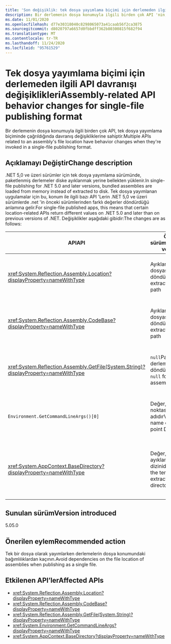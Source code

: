 ```yaml
---
title: 'Son değişiklik: tek dosya yayımlama biçimi için derlemeden ilgili API davranışı değişiklikleri'
description: Bir derlemenin dosya konumuyla ilgili birden çok API 'nin, tek dosya yayımlama biçiminde çağrıldığında davranış değişikliklerinin olduğu çekirdek .NET kitaplıklarında .NET 5,0 son değişikliği hakkında bilgi edinin.
ms.date: 11/01/2020
ms.openlocfilehash: d77e30318040c8298065073a41caab56f2ca3875
ms.sourcegitcommit: d8020797a6657d0fbbdff362b80300815f682f94
ms.translationtype: MT
ms.contentlocale: tr-TR
ms.lasthandoff: 11/24/2020
ms.locfileid: "95761529"
---
```

# <a name="assembly-related-api-behavior-changes-for-single-file-publishing-format"></a><span data-ttu-id="22e20-103">Tek dosya yayımlama biçimi için derlemeden ilgili API davranışı değişiklikleri</span><span class="sxs-lookup"><span data-stu-id="22e20-103">Assembly-related API behavior changes for single-file publishing format</span></span>

<span data-ttu-id="22e20-104">Bir derlemenin dosya konumuyla ilgili birden çok API, tek dosya yayımlama biçiminde çağrıldığında davranış değişikliklerine sahiptir.</span><span class="sxs-lookup"><span data-stu-id="22e20-104">Multiple APIs related to an assembly's file location have behavior changes when they're invoked in a single-file publishing format.</span></span>

## <a name="change-description"></a><span data-ttu-id="22e20-105">Açıklamayı Değiştir</span><span class="sxs-lookup"><span data-stu-id="22e20-105">Change description</span></span>

<span data-ttu-id="22e20-106">.NET 5,0 ve üzeri sürümler için tek dosya yayımlama sürümünde, paketlenmiş derlemeler diske ayıklanmak yerine bellekten yüklenir.</span><span class="sxs-lookup"><span data-stu-id="22e20-106">In single-file publishing for .NET 5.0 and later versions, bundled assemblies are loaded from memory instead of extracted to disk.</span></span> <span data-ttu-id="22e20-107">Tek dosya yayımlanan uygulamalar için bu, konum ile ilgili bazı API 'Lerin .NET 5,0 ve üzeri sürümlerde .net 'in önceki sürümlerinden farklı değerler döndürdüğü anlamına gelir.</span><span class="sxs-lookup"><span data-stu-id="22e20-107">For single-file published apps, this means that certain location-related APIs return different values on .NET 5.0 and later than on previous versions of .NET.</span></span> <span data-ttu-id="22e20-108">Değişiklikler aşağıdaki gibidir:</span><span class="sxs-lookup"><span data-stu-id="22e20-108">The changes are as follows:</span></span>

| <span data-ttu-id="22e20-109">API</span><span class="sxs-lookup"><span data-stu-id="22e20-109">API</span></span> | <span data-ttu-id="22e20-110">Önceki sürümler</span><span class="sxs-lookup"><span data-stu-id="22e20-110">Previous versions</span></span> | <span data-ttu-id="22e20-111">.NET 5,0 ve üzeri</span><span class="sxs-lookup"><span data-stu-id="22e20-111">.NET 5.0 and later</span></span> |
| - | - | - |
| <xref:System.Reflection.Assembly.Location?displayProperty=nameWithType> | <span data-ttu-id="22e20-112">Ayıklanan DLL dosyası yolunu döndürür</span><span class="sxs-lookup"><span data-stu-id="22e20-112">Returns extracted DLL file path</span></span> | <span data-ttu-id="22e20-113">Paketlenmiş derlemeler için boş dize döndürür</span><span class="sxs-lookup"><span data-stu-id="22e20-113">Returns empty string for bundled assemblies</span></span> |
| <xref:System.Reflection.Assembly.CodeBase?displayProperty=nameWithType> | <span data-ttu-id="22e20-114">Ayıklanan DLL dosyası yolunu döndürür</span><span class="sxs-lookup"><span data-stu-id="22e20-114">Returns extracted DLL file path</span></span> | <span data-ttu-id="22e20-115">Paketlenmiş derlemeler için özel durum oluşturur</span><span class="sxs-lookup"><span data-stu-id="22e20-115">Throws exception for bundled assemblies</span></span> |
| <xref:System.Reflection.Assembly.GetFile(System.String)?displayProperty=nameWithType> | <span data-ttu-id="22e20-116">`null`Paketlenmiş derlemeler için döndürür</span><span class="sxs-lookup"><span data-stu-id="22e20-116">Returns `null` for bundled assemblies</span></span> | <span data-ttu-id="22e20-117">Paketlenmiş derlemeler için özel durum oluşturur</span><span class="sxs-lookup"><span data-stu-id="22e20-117">Throws exception for bundled assemblies</span></span> |
| `Environment.GetCommandLineArgs()[0]` | <span data-ttu-id="22e20-118">Değer, giriş noktası DLL 'inin adıdır</span><span class="sxs-lookup"><span data-stu-id="22e20-118">Value is the name of the entry point DLL</span></span> | <span data-ttu-id="22e20-119">Değer, ana bilgisayarın yürütülebilir dosyasının adıdır</span><span class="sxs-lookup"><span data-stu-id="22e20-119">Value is the name of the host executable</span></span> |
| <xref:System.AppContext.BaseDirectory?displayProperty=nameWithType> | <span data-ttu-id="22e20-120">Değer, geçici ayıklama dizinidir</span><span class="sxs-lookup"><span data-stu-id="22e20-120">Value is the temporary extraction directory</span></span> | <span data-ttu-id="22e20-121">Değer, ana bilgisayarın yürütülebilir dosyasının bulunduğu dizin</span><span class="sxs-lookup"><span data-stu-id="22e20-121">Value is the containing directory of the host executable</span></span> |

## <a name="version-introduced"></a><span data-ttu-id="22e20-122">Sunulan sürüm</span><span class="sxs-lookup"><span data-stu-id="22e20-122">Version introduced</span></span>

<span data-ttu-id="22e20-123">5.0</span><span class="sxs-lookup"><span data-stu-id="22e20-123">5.0</span></span>

## <a name="recommended-action"></a><span data-ttu-id="22e20-124">Önerilen eylem</span><span class="sxs-lookup"><span data-stu-id="22e20-124">Recommended action</span></span>

<span data-ttu-id="22e20-125">Tek bir dosya olarak yayımlarken derlemelerin dosya konumundaki bağımlılıklardan kaçının.</span><span class="sxs-lookup"><span data-stu-id="22e20-125">Avoid dependencies on the file location of assemblies when publishing as a single file.</span></span>

## <a name="affected-apis"></a><span data-ttu-id="22e20-126">Etkilenen API’ler</span><span class="sxs-lookup"><span data-stu-id="22e20-126">Affected APIs</span></span>

- <xref:System.Reflection.Assembly.Location?displayProperty=nameWithType>
- <xref:System.Reflection.Assembly.CodeBase?displayProperty=nameWithType>
- <xref:System.Reflection.Assembly.GetFile(System.String)?displayProperty=nameWithType>
- <xref:System.Environment.GetCommandLineArgs?displayProperty=nameWithType>
- <xref:System.AppContext.BaseDirectory?displayProperty=nameWithType>

<!--

### Category

Core .NET libraries

### Affected APIs

- `P:System.Reflection.Assembly.Location`
- `P:System.Reflection.Assembly.CodeBase`
- `M:System.Reflection.Assembly.GetFile(System.String)`
- `M:System.Environment.GetCommandLineArgs`
- `P:System.AppContext.BaseDirectory`

-->

